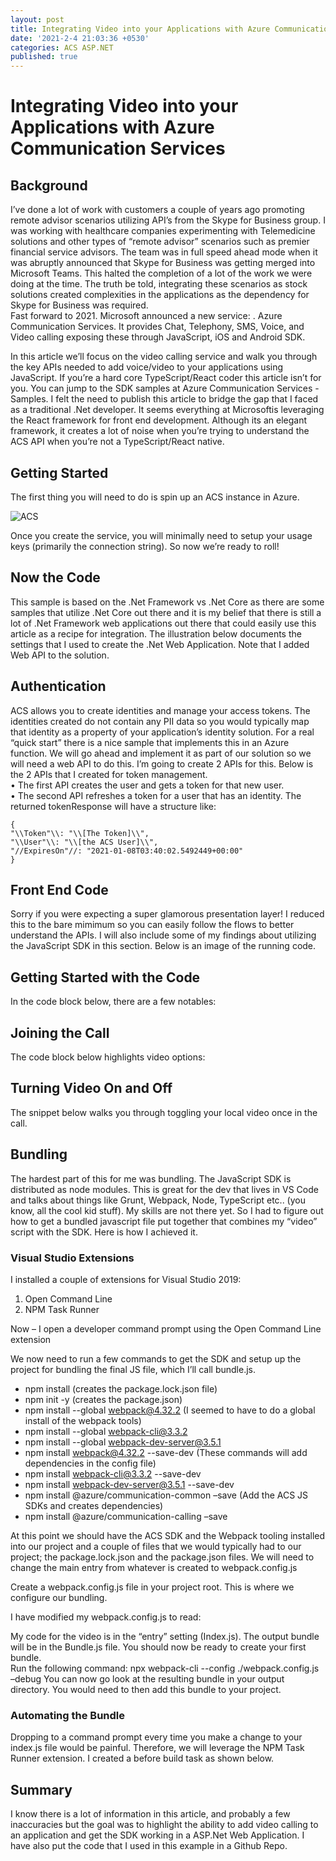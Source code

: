 ```yaml
---
layout: post
title: Integrating Video into your Applications with Azure Communication Services
date: '2021-2-4 21:03:36 +0530'
categories: ACS ASP.NET
published: true
---
```


# Integrating Video into your Applications with Azure Communication Services
## Background

I’ve done a lot of work with customers a couple of years ago promoting remote advisor scenarios utilizing API’s from the Skype for Business group.  I was working with healthcare companies experimenting with Telemedicine solutions and other types of “remote advisor” scenarios such as premier financial service advisors.  The team was in full speed ahead mode when it was abruptly announced that Skype for Business was getting merged into Microsoft Teams.  This halted the completion of a lot of the work we were doing at the time.  The truth be told, integrating these scenarios as stock solutions created complexities in the applications as the dependency for Skype for Business was required.  
Fast forward to 2021.  Microsoft announced a new service: .  Azure Communication Services. It provides Chat, Telephony, SMS, Voice, and Video calling  exposing these through JavaScript, iOS and Android SDK.  

In this article we’ll focus on the video calling service and walk you through the key APIs needed to add voice/video to your applications using JavaScript.  If you’re a hard core TypeScript/React coder this article isn’t for you. You can jump to the SDK samples at Azure Communication Services - Samples.   I felt the need to publish this article to bridge the gap that I faced as a traditional .Net developer.  It seems everything at Microsoftis leveraging the React framework for front end development.  Although its an elegant framework, it creates a lot of noise when you’re trying to understand the ACS API when you’re not a TypeScript/React native.
## Getting Started
The first thing you will need to do is spin up an ACS instance in Azure.

![ACS]({{site.baseurl}}/_posts/WINWORD_jfneGFB6zs.png)

Once you create the service, you will minimally need to setup your usage keys (primarily the connection string).  So now we’re ready to roll!

## Now the Code
This sample is based on the .Net Framework vs .Net Core as there are some samples that utilize .Net Core out there and it is my belief that there is still a lot of .Net Framework web applications out there that could easily use this article as a recipe for integration.
The illustration below documents the settings that I used to create the .Net Web Application.  Note that I added Web API to the solution.  

## Authentication
ACS allows you to create identities and manage your access tokens.  The identities created do not contain any PII data so you would typically map that identity as a property of your application’s identity solution.  For a real “quick start” there is a nice sample that implements this in an Azure function.  We will go ahead and implement it as part of our solution so we will need a web API to do this. 
I’m going to create 2 APIs for this.  Below is the 2 APIs that I created for token management.  
•	The first API creates the user and gets a token for that new user.  
•	The second API refreshes a token for a user that has an identity.
The returned tokenResponse will have a structure like:


    {
    "\\Token"\\: "\\[The Token]\\",
    "\\User"\\: "\\[the ACS User]\\",
    "//ExpiresOn"//: "2021-01-08T03:40:02.5492449+00:00"
    }


## Front End Code
Sorry if you were expecting a super glamorous presentation layer!  I reduced this to the bare mimimum so you can easily follow the flows to better understand the APIs.  I will also include some of my findings about utilizing the JavaScript SDK in this section.  Below is an image of the running code.

## Getting Started with the Code
In the code block below, there are a few notables:

## Joining the Call
The code block below highlights video options:

## Turning Video On and Off
The snippet below walks you through toggling your local video once in the call.

## Bundling
The hardest part of this for me was bundling.  The JavaScript SDK is distributed as node modules.  This is great for the dev that lives in VS Code and talks about things like Grunt, Webpack, Node, TypeScript etc.. (you know, all the cool kid stuff).  My skills are not there yet.  So I had to figure out how to get a bundled javascript file put together that combines my “video” script with the SDK.  Here is how I achieved it. 
### Visual Studio Extensions
I installed a couple of extensions for Visual Studio 2019:
1.	Open Command Line
2.	NPM Task Runner

Now – I open a developer command prompt using the Open Command Line extension


We now need to run a few commands to get the SDK and setup up the project for bundling the final JS file, which I’ll call bundle.js.
- npm install (creates the package.lock.json file) 
- npm init -y (creates the package.json)
- npm install --global webpack@4.32.2  (I seemed to have to do a global install of the webpack tools)
- npm install --global webpack-cli@3.3.2 
- npm install --global webpack-dev-server@3.5.1
- npm install webpack@4.32.2 --save-dev (These commands will add dependencies in the config file)
- npm install webpack-cli@3.3.2 --save-dev
- npm install webpack-dev-server@3.5.1 --save-dev
- npm install @azure/communication-common –save (Add the ACS JS SDKs and creates dependencies)
- npm install @azure/communication-calling –save

At this point we should have the ACS SDK and the Webpack tooling installed into our project and a couple of files that we would typically had to our project; the package.lock.json and the package.json files.  We will need to change the main entry from whatever is created to webpack.config.js


Create a webpack.config.js file in your project root.  This is where we configure our bundling.

I have modified my webpack.config.js to read:  

My code for the video is in the “entry” setting (Index.js).  The output bundle will be in the Bundle.js file.  You should now be ready to create your first bundle.  
Run the following command:  npx webpack-cli --config ./webpack.config.js –debug
You can now go look at the resulting bundle in your output directory.  You would need to then add this bundle to your project.  

### Automating the Bundle
Dropping to a command prompt every time you make a change to your index.js file would be painful.  Therefore, we will leverage the NPM Task Runner extension.  I created a before build task as shown below.

## Summary
I know there is a lot of information in this article, and probably a few inaccuracies but the goal was to highlight the ability to add video calling to an application and get the SDK working in a ASP.Net Web Application.  I have also put the code that I used in this example in a Github Repo.
